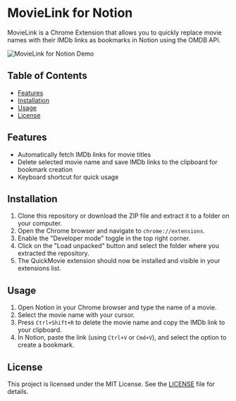 # MovieLink for Notion

MovieLink is a Chrome Extension that allows you to quickly replace movie names with their IMDb links as bookmarks in Notion using the OMDB API. 

![MovieLink for Notion Demo](demo.gif)

## Table of Contents

- [Features](#features)
- [Installation](#installation)
- [Usage](#usage)
- [License](#license)

## Features

- Automatically fetch IMDb links for movie titles
- Delete selected movie name and save IMDb links to the clipboard for bookmark creation
- Keyboard shortcut for quick usage

## Installation

1. Clone this repository or download the ZIP file and extract it to a folder on your computer.
2. Open the Chrome browser and navigate to `chrome://extensions`.
3. Enable the "Developer mode" toggle in the top right corner.
4. Click on the "Load unpacked" button and select the folder where you extracted the repository.
5. The QuickMovie extension should now be installed and visible in your extensions list.

## Usage

1. Open Notion in your Chrome browser and type the name of a movie.
2. Select the movie name with your cursor.
3. Press `Ctrl+Shift+R` to delete the movie name and copy the IMDb link to your clipboard.
4. In Notion, paste the link (using `Ctrl+V` or `Cmd+V`), and select the option to create a bookmark.


## License

This project is licensed under the MIT License. See the [LICENSE](LICENSE) file for details.
